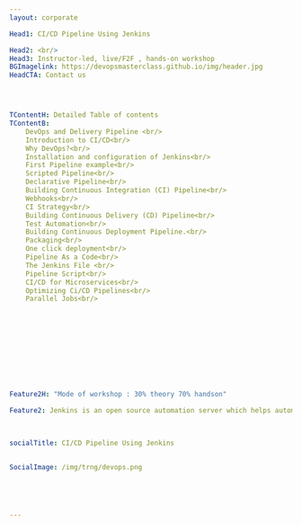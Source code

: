 ```yaml
---
layout: corporate

Head1: CI/CD Pipeline Using Jenkins 

Head2: <br/>
Head3: Instructor-led, live/F2F , hands-on workshop
BGImagelink: https://devopsmasterclass.github.io/img/header.jpg
HeadCTA: Contact us




TContentH: Detailed Table of contents
TContentB: 
    DevOps and Delivery Pipeline <br/>
    Introduction to CI/CD<br/>
    Why DevOps?<br/>
    Installation and configuration of Jenkins<br/>
    First Pipeline example<br/>
    Scripted Pipeline<br/>
    Declarative Pipeline<br/>
    Building Continuous Integration (CI) Pipeline<br/>
    Webhooks<br/>
    CI Strategy<br/>
    Building Continuous Delivery (CD) Pipeline<br/>
    Test Automation<br/>
    Building Continuous Deployment Pipeline.<br/>
    Packaging<br/>
    One click deployment<br/>
    Pipeline As a Code<br/> 
    The Jenkins File <br/>
    Pipeline Script<br/>
    CI/CD for Microservices<br/>
    Optimizing Ci/CD Pipelines<br/>
    Parallel Jobs<br/>










                        
Feature2H: "Mode of workshop : 30% theory 70% handson"

Feature2: Jenkins is an open source automation server which helps automate activities like build, test, package, deployment which are typical stages of any software development process. Hence it enables teams to build CI/CD pipelines and is a key part of DevOps tooling. This hands-on workshop enables participants on practical aspects on how they could fully automate and build their CI/CD pipeline
 


socialTitle: CI/CD Pipeline Using Jenkins 


SocialImage: /img/trng/devops.png


 


---
```



